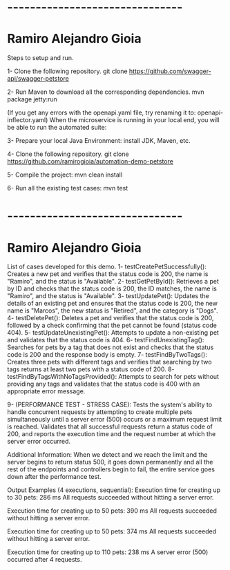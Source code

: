 # -------------------------------
# Ramiro Alejandro Gioia

Steps to setup and run.

1- Clone the following repository.
git clone https://github.com/swagger-api/swagger-petstore

2- Run Maven to download all the corresponding dependencies.
mvn package jetty:run

(If you get any errors with the openapi.yaml file, try renaming it to: openapi-inflector.yaml)
When the microservice is running in your local end, you will be able to run the automated suite:

3- Prepare your local Java Environment: 
install JDK, Maven, etc.

4- Clone the following repository.
git clone https://github.com/ramirogioia/automation-demo-petstore

5- Compile the project:
mvn clean install

6- Run all the existing test cases:
mvn test

# -------------------------------
# Ramiro Alejandro Gioia

List of cases developed for this demo.
1- testCreatePetSuccessfully(): Creates a new pet and verifies that the status code is 200, the name is "Ramiro", and the status is "Available".
2- testGetPetById(): Retrieves a pet by ID and checks that the status code is 200, the ID matches, the name is "Ramiro", and the status is "Available".
3- testUpdatePet(): Updates the details of an existing pet and ensures that the status code is 200, the new name is "Marcos", the new status is "Retired", and the category is "Dogs".
4- testDeletePet(): Deletes a pet and verifies that the status code is 200, followed by a check confirming that the pet cannot be found (status code 404).
5- testUpdateUnexistingPet(): Attempts to update a non-existing pet and validates that the status code is 404.
6- testFindUnexistingTag(): Searches for pets by a tag that does not exist and checks that the status code is 200 and the response body is empty.
7- testFindByTwoTags(): Creates three pets with different tags and verifies that searching by two tags returns at least two pets with a status code of 200.
8- testFindByTagsWithNoTagsProvided(): Attempts to search for pets without providing any tags and validates that the status code is 400 with an appropriate error message.

9- (PERFORMANCE TEST - STRESS CASE): Tests the system's ability to handle concurrent requests by attempting to create multiple pets simultaneously until a server error (500) occurs or a maximum request limit is reached. Validates that all successful requests return a status code of 200, and reports the execution time and the request number at which the server error occurred.

Additional Information:
When we detect and we reach the limit and the server begins to return status 500, it goes down permanently and all the rest of the endpoints and controllers begin to fail, the entire service goes down after the performance test.

Output Examples (4 executions, sequential):
Execution time for creating up to 30 pets: 286 ms
All requests succeeded without hitting a server error.

Execution time for creating up to 50 pets: 390 ms
All requests succeeded without hitting a server error.

Execution time for creating up to 50 pets: 374 ms
All requests succeeded without hitting a server error.

Execution time for creating up to 110 pets: 238 ms
A server error (500) occurred after 4 requests.
